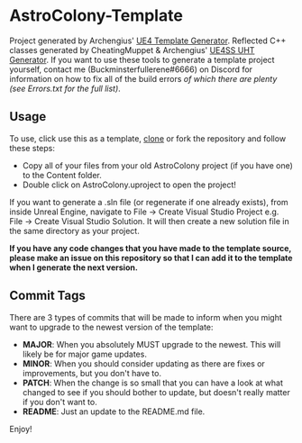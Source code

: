 # AstroColony-Template

Project generated by Archengius' [UE4 Template Generator](https://github.com/Archengius/UE4GameProjectGenerator). Reflected C++ classes generated by CheatingMuppet & Archengius' [UE4SS UHT Generator](https://github.com/UE4SS-RE/RE-UE4SS). If you want to use these tools to generate a template project yourself, contact me (Buckminsterfullerene#6666) on Discord for information on how to fix all of the build errors *of which there are plenty (see Errors.txt for the full list)*.

## Usage
To use, click use this as a template, [clone](https://docs.github.com/en/desktop/contributing-and-collaborating-using-github-desktop/adding-and-cloning-repositories/cloning-and-forking-repositories-from-github-desktop) or fork the repository and follow these steps:
* Copy all of your files from your old AstroColony project (if you have one) to the Content folder.
* Double click on AstroColony.uproject to open the project!

If you want to generate a .sln file (or regenerate if one already exists), from inside Unreal Engine, navigate to File -> Create Visual Studio Project e.g. File -> Create Visual Studio Solution. It will then create a new solution file in the same directory as your project.

**If you have any code changes that you have made to the template source, please make an issue on this repository so that I can add it to the template when I generate the next version.**

## Commit Tags
There are 3 types of commits that will be made to inform when you might want to upgrade to the newest version of the template:
* **MAJOR**: When you absolutely MUST upgrade to the newest. This will likely be for major game updates.
* **MINOR**: When you should consider updating as there are fixes or improvements, but you don't have to.
* **PATCH**: When the change is so small that you can have a look at what changed to see if you should bother to update, but doesn't really matter if you don't want to.
* **README**: Just an update to the README.md file.

Enjoy!